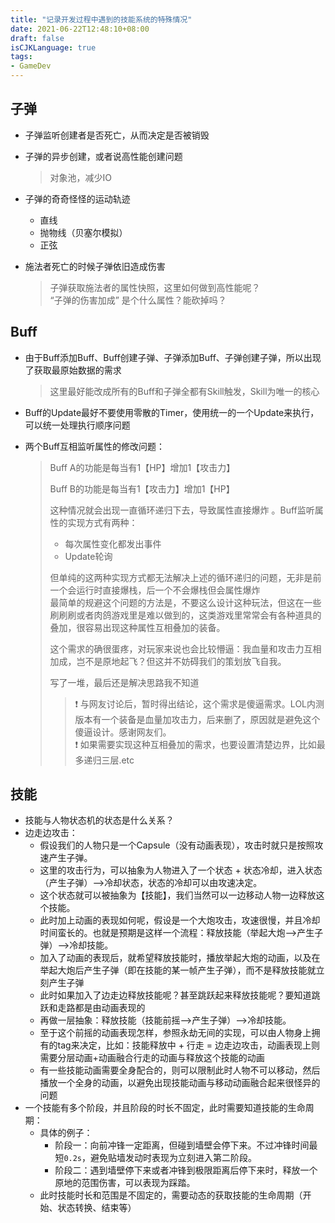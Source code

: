 ```yaml
---
title: "记录开发过程中遇到的技能系统的特殊情况"
date: 2021-06-22T12:48:10+08:00
draft: false
isCJKLanguage: true
tags:
- GameDev
---
```



## 子弹
- 子弹监听创建者是否死亡，从而决定是否被销毁
- 子弹的异步创建，或者说高性能创建问题
  
  > 对象池，减少IO
- 子弹的奇奇怪怪的运动轨迹
  - 直线
  - 抛物线（贝塞尔模拟）
  - 正弦
- 施法者死亡的时候子弹依旧造成伤害
  > 子弹获取施法者的属性快照，这里如何做到高性能呢？  
  > “子弹的伤害加成” 是个什么属性？能砍掉吗？

## Buff
- 由于Buff添加Buff、Buff创建子弹、子弹添加Buff、子弹创建子弹，所以出现了获取最原始数据的需求
  
  > 这里最好能改成所有的Buff和子弹全都有Skill触发，Skill为唯一的核心
- Buff的Update最好不要使用零散的Timer，使用统一的一个Update来执行，可以统一处理执行顺序问题
- 两个Buff互相监听属性的修改问题：
  > Buff A的功能是每当有1【HP】增加1【攻击力】  
  >
  > Buff B的功能是每当有1【攻击力】增加1【HP】  
  >
  > 这种情况就会出现一直循环递归下去，导致属性直接爆炸 。Buff监听属性的实现方式有两种：    
  >
  >  - 每次属性变化都发出事件
  >  - Update轮询
  >
  > 但单纯的这两种实现方式都无法解决上述的循环递归的问题，无非是前一个会运行时直接爆栈，后一个不会爆栈但会属性爆炸  
  > 最简单的规避这个问题的方法是，不要这么设计这种玩法，但这在一些刷刷刷或者肉鸽游戏里是难以做到的，这类游戏里常常会有各种道具的叠加，很容易出现这种属性互相叠加的装备。
  >
  > 这个需求的确很蛋疼，对玩家来说也会比较懵逼：我血量和攻击力互相加成，岂不是原地起飞？但这并不妨碍我们的策划放飞自我。
  >
  > 写了一堆，最后还是解决思路我不知道
  > > ❗ 与网友讨论后，暂时得出结论，这个需求是傻逼需求。LOL内测版本有一个装备是血量加攻击力，后来删了，原因就是避免这个傻逼设计。感谢网友们。  
  > > ❗ 如果需要实现这种互相叠加的需求，也要设置清楚边界，比如最多递归三层.etc



## 技能

- 技能与人物状态机的状态是什么关系？
- 边走边攻击：
  - 假设我们的人物只是一个Capsule（没有动画表现），攻击时就只是按照攻速产生子弹。
  - 这里的攻击行为，可以抽象为人物进入了一个状态 + 状态冷却，进入状态（产生子弹）-->冷却状态，状态的冷却可以由攻速决定。
  - 这个状态就可以被抽象为【技能】，我们当然可以一边移动人物一边释放这个技能。
  - 此时加上动画的表现如何呢，假设是一个大炮攻击，攻速很慢，并且冷却时间蛮长的。也就是预期是这样一个流程：释放技能（举起大炮-->产生子弹）-->冷却技能。
  - 加入了动画的表现后，就希望释放技能时，播放举起大炮的动画，以及在举起大炮后产生子弹（即在技能的某一帧产生子弹），而不是释放技能就立刻产生子弹
  - 此时如果加入了边走边释放技能呢？甚至跳跃起来释放技能呢？要知道跳跃和走路都是由动画表现的
  - 再做一层抽象：释放技能（技能前摇-->产生子弹）-->冷却技能。
  - 至于这个前摇的动画表现怎样，参照永劫无间的实现，可以由人物身上拥有的tag来决定，比如：技能释放中 + 行走 = 边走边攻击，动画表现上则需要分层动画+动画融合行走的动画与释放这个技能的动画
  - 有一些技能动画需要全身配合的，则可以限制此时人物不可以移动，然后播放一个全身的动画，以避免出现技能动画与移动动画融合起来很怪异的问题
- 一个技能有多个阶段，并且阶段的时长不固定，此时需要知道技能的生命周期：
  - 具体的例子：
    - 阶段一：向前冲锋一定距离，但碰到墙壁会停下来。不过冲锋时间最短`0.2s`，避免贴墙发动时表现为立刻进入第二阶段。
    - 阶段二：遇到墙壁停下来或者冲锋到极限距离后停下来时，释放一个原地的范围伤害，可以表现为踩踏。
  - 此时技能时长和范围是不固定的，需要动态的获取技能的生命周期（开始、状态转换、结束等）
